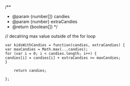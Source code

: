 /\*\*

- @param {number[]} candies
- @param {number} extraCandies
- @return {boolean[]}
  \*/

// decalring max value outside of the for loop
```
var kidsWithCandies = function(candies, extraCandies) {
var maxCandies = Math.max(...candies);
for (var i = 0; i < candies.length; i++) {
candies[i] = candies[i] + extraCandies >= maxCandies;
}

    return candies;

};
```
